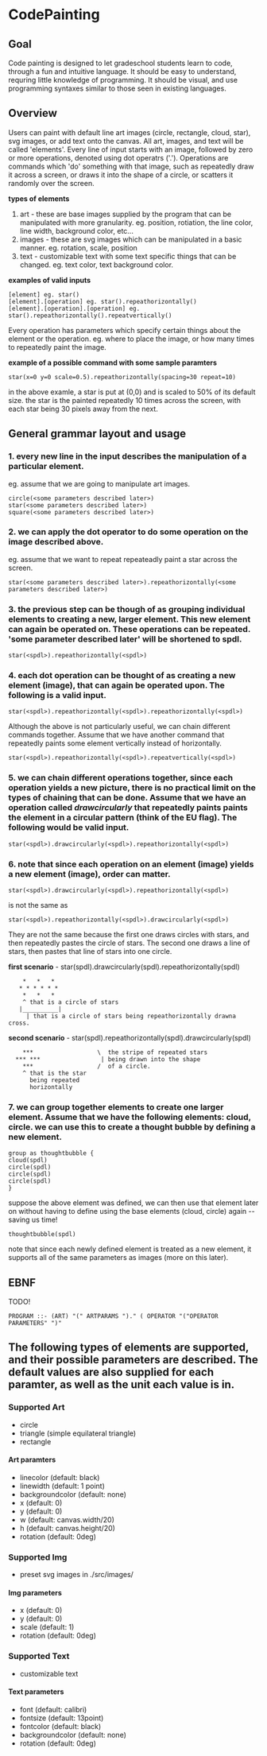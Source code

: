 # CodePainting
## Goal
Code painting is designed to let gradeschool students learn to code, through a fun and intuitive language. It should be easy to understand, requring little knowledge of programming. It should be visual, and use programming syntaxes similar to those seen in existing languages.
## Overview
Users can paint with default line art images (circle, rectangle, cloud, star), svg images, or add text onto the canvas. All art, images, and text will be called 'elements'. Every line of input starts with an image, followed by zero or more operations, denoted using dot operatrs ('.'). Operations are commands which 'do' something with that image, such as repeatedly draw it across a screen, or draws it into the shape of a circle, or scatters it randomly over the screen.

<b> types of elements </b>
1. art - these are base images supplied by the program that can be manipulated with more granularity. eg. position, rotiation, the line color, line width, background color, etc...
2. images - these are svg images which can be manipulated in a basic manner. eg. rotation, scale, position
3. text - customizable text with some text specific things that can be changed. eg. text color, text background color.

<b> examples of valid inputs </b>
```
[element] eg. star()
[element].[operation] eg. star().repeathorizontally()
[element].[operation].[operation] eg. star().repeathorizontally().repeatvertically()
```

Every operation has parameters which specify certain things about the element or the operation. eg. where to place the image, or how many times to repeatedly paint the image.

<b> example of a possible command with some sample paramters </b>
```
star(x=0 y=0 scale=0.5).repeathorizontally(spacing=30 repeat=10)
```
in the above examle, a star is put at (0,0) and is scaled to 50% of its default size. the star is the painted repeatedly 10 times across the screen, with each star being 30 pixels away from the next. 

## General grammar layout and usage
### 1. every new line in the input describes the manipulation of a particular element.
eg. assume that we are going to manipulate art images.
```
circle(<some parameters described later>)
star(<some parameters described later>)
square(<some parameters described later>)
```
### 2. we can apply the dot operator to do some operation on the image described above.
eg. assume that we want to repeat repeateadly paint a star across the screen.
```
star(<some parameters described later>).repeathorizontally(<some parameters described later>)
```
### 3. the previous step can be though of as grouping individual elements to creating a new, larger element. This new element can again be operated on. These operations can be repeated. <b>'some parameter described later' will be shortened to spdl.</b> 
```
star(<spdl>).repeathorizontally(<spdl>)
```
### 4. each dot operation can be thought of as creating a new element (image), that can again be operated upon. The following is a valid input.
```
star(<spdl>).repeathorizontally(<spdl>).repeathorizontally(<spdl>)
```
Although the above is not particularly useful, we can chain different commands together. Assume that we have another command that repeatedly paints some element vertically instead of horizontally.
```
star(<spdl>).repeathorizontally(<spdl>).repeatvertically(<spdl>)
```
### 5. we can chain different operations together, since each operation yields a new picture, there is no practical limit on the types of chaining that can be done. Assume that we have an operation called <i>drawcircularly</i> that repeatedly paints paints the element in a circular pattern (think of the EU flag). The following would be valid input.
```
star(<spdl>).drawcircularly(<spdl>).repeathorizontally(<spdl>)
```
### 6. note that since each operation on an element (image) yields a new element (image), order can matter.
```
star(<spdl>).drawcircularly(<spdl>).repeathorizontally(<spdl>)
```
is not the same as
```
star(<spdl>).repeathorizontally(<spdl>).drawcircularly(<spdl>)
```
They are not the same because the first one draws circles with stars, and then repeatedly pastes the circle of stars. The second one draws a line of stars, then pastes that line of stars into one circle. 

<b>first scenario</b> - star(spdl).drawcircularly(spdl).repeathorizontally(spdl)
```
    *   *   *
   * * * * * *
    *   *   *
    ^ that is a circle of stars
   |__________| 
     | that is a circle of stars being repeathorizontally drawna cross.
```
<b>second scenario</b> - star(spdl).repeathorizontally(spdl).drawcircularly(spdl)
```
    ***                  \  the stripe of repeated stars
  *** ***                 | being drawn into the shape
    ***                  /  of a circle. 
    ^ that is the star 
      being repeated 
      horizontally
```
### 7. we can group together elements to create one larger element. Assume that we have the following elements: cloud, circle. we can use this to create a thought bubble by defining a new element. 
```
group as thoughtbubble {
cloud(spdl)
circle(spdl)
circle(spdl)
circle(spdl)
}
```
suppose the above element was defined, we can then use that element later on without having to define using the base elements (cloud, circle) again -- saving us time!
```
thoughtbubble(spdl)
```
note that since each newly defined element is treated as a new element, it supports all of the same parameters as images (more on this later). 

## EBNF
TODO!
```
PROGRAM ::- (ART) "(" ARTPARAMS ")." ( OPERATOR "("OPERATOR PARAMETERS" ")"

```

## The following types of elements are supported, and their possible parameters are described. The default values are also supplied for each paramter, as well as the unit each value is in.
### Supported Art
* circle
* triangle (simple equilateral triangle)
* rectangle

#### Art paramters
* linecolor (default: black)
* linewidth (default: 1 point)
* backgroundcolor (default: none)
* x (default: 0)
* y (default: 0)
* w (default: canvas.width/20)
* h (default: canvas.height/20)
* rotation (default: 0deg)

### Supported Img
* preset svg images in ./src/images/

#### Img parameters
* x (default: 0)
* y (default: 0)
* scale (default: 1)
* rotation (default: 0deg)

### Supported Text
* customizable text

#### Text parameters
* font (default: calibri)
* fontsize (default: 13point)
* fontcolor (default: black)
* backgroundcolor (default: none)
* rotation (default: 0deg)
